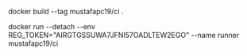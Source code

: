 docker build --tag mustafapc19/ci .


docker run   --detach   --env REG_TOKEN="AIRGTGSSUWA7JFNI57OADLTEW2EGO"   --name runner   mustafapc19/ci